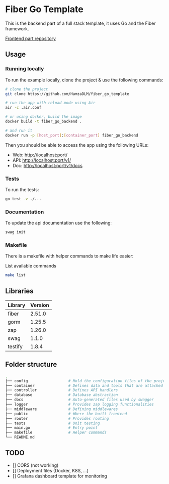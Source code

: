 # Fiber Go Template

This is the backend part of a full stack template, it uses Go and the Fiber framework.

[Frontend part repository](https://github.com/HamzaDLM/vue_ts_template)

## Usage

### Running locally 

To run the example locally, clone the project & use the following commands:
```bash
# clone the project
git clone https://github.com/HamzaDLM/fiber_go_template

# run the app with reload mode using Air
air -c .air.conf

# or using docker, build the image
docker build -t fiber_go_backend .

# and run it 
docker run -p [host_port]:[container_port] fiber_go_backend
```

Then you should be able to access the app using the following URLs:

- Web: <http://localhost:port/>
- API: <http://localhost:port/v1/>
- Doc: <http://localhost:port/v1/docs>

### Tests

To run the tests:
```bash
go test -v ./...
```

### Documentation

To update the api documentation use the following:
```bash
swag init
```

### Makefile

There is a makefile with helper commands to make life easier:

List available commands
```bash
make list
```

## Libraries

| Library   | Version    |
|--------------- | --------------- |
| fiber   | 2.51.0   |
| gorm   | 1.25.5   |
| zap   | 1.26.0   |
| swag  | 1.1.0  |
| testify | 1.8.4 | 

## Folder structure

```bash
.
├── config                  # Hold the configuration files of the project 
├── container               # Defines data and tools that are attached to most layers (env, logger...)
├── controller              # Defines API handlers 
├── database                # Database abstraction
├── docs                    # Auto-generated files used by swagger
├── logger                  # Provides zap logging functionalities 
├── middleware              # Defining middlewares 
├── public                  # Where the built frontend 
├── router                  # Provides routing
├── tests                   # Unit testing 
├── main.go                 # Entry point
├── makefile                # Helper commands
└── README.md               
```

## TODO

- [] CORS (not working)
- [] Deployment files (Docker, K8S, ...)
- [] Grafana dashboard template for monitoring
